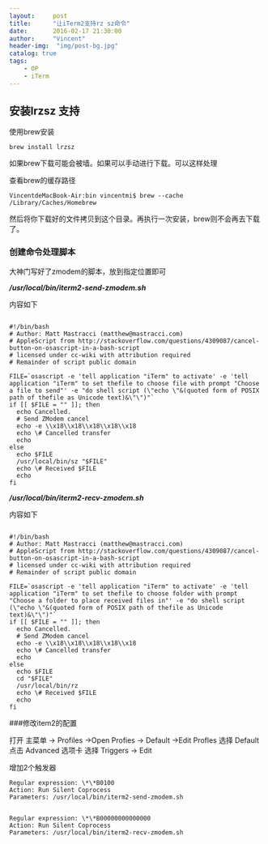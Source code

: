 ```yaml
---
layout:     post
title:      "让iTerm2支持rz sz命令"
date:       2016-02-17 21:30:00
author:     "Vincent"
header-img:  "img/post-bg.jpg"
catalog: true
tags:
    - OP
    - iTerm
---
```

## 安装lrzsz 支持

使用brew安装

```
brew install lrzsz
```

如果brew下载可能会被墙。如果可以手动进行下载。可以这样处理
<!--more-->
查看brew的缓存路径

```
VincentdeMacBook-Air:bin vincentmi$ brew --cache
/Library/Caches/Homebrew
```

然后将你下载好的文件拷贝到这个目录。再执行一次安装，brew则不会再去下载了。


### 创建命令处理脚本

大神门写好了zmodem的脚本，放到指定位置即可

***/usr/local/bin/iterm2-send-zmodem.sh***

内容如下

```

#!/bin/bash
# Author: Matt Mastracci (matthew@mastracci.com)
# AppleScript from http://stackoverflow.com/questions/4309087/cancel-button-on-osascript-in-a-bash-script
# licensed under cc-wiki with attribution required
# Remainder of script public domain

FILE=`osascript -e 'tell application "iTerm" to activate' -e 'tell application "iTerm" to set thefile to choose file with prompt "Choose a file to send"' -e "do shell script (\"echo \"&(quoted form of POSIX path of thefile as Unicode text)&\"\")"`
if [[ $FILE = "" ]]; then
  echo Cancelled.
  # Send ZModem cancel
  echo -e \\x18\\x18\\x18\\x18\\x18
  echo \# Cancelled transfer
  echo
else
  echo $FILE
  /usr/local/bin/sz "$FILE"
  echo \# Received $FILE
  echo
fi
```

***/usr/local/bin/iterm2-recv-zmodem.sh***

内容如下

```

#!/bin/bash
# Author: Matt Mastracci (matthew@mastracci.com)
# AppleScript from http://stackoverflow.com/questions/4309087/cancel-button-on-osascript-in-a-bash-script
# licensed under cc-wiki with attribution required 
# Remainder of script public domain

FILE=`osascript -e 'tell application "iTerm" to activate' -e 'tell application "iTerm" to set thefile to choose folder with prompt "Choose a folder to place received files in"' -e "do shell script (\"echo \"&(quoted form of POSIX path of thefile as Unicode text)&\"\")"`
if [[ $FILE = "" ]]; then
  echo Cancelled.
  # Send ZModem cancel
  echo -e \\x18\\x18\\x18\\x18\\x18
  echo \# Cancelled transfer
  echo
else
  echo $FILE
  cd "$FILE"
  /usr/local/bin/rz
  echo \# Received $FILE
  echo
fi

```


###修改item2的配置

打开 主菜单 -> Profiles ->Open Profies -> Default ->Edit Profles
选择 Default 
点击 Advanced 选项卡
选择 Triggers -> Edit

增加2个触发器

```
Regular expression: \*\*B0100 
Action: Run Silent Coprocess 
Parameters: /usr/local/bin/iterm2-send-zmodem.sh


Regular expression: \*\*B00000000000000 
Action: Run Silent Coprocess 
Parameters: /usr/local/bin/iterm2-recv-zmodem.sh
```






